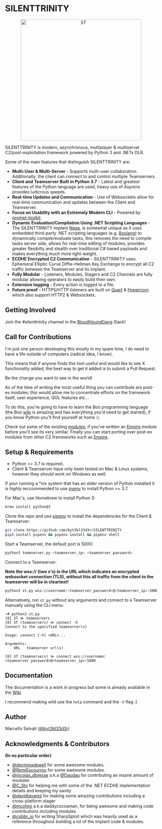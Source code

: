 # SILENTTRINITY

<p align="center">
  <img src="https://user-images.githubusercontent.com/5151193/45964397-e462e280-bfe2-11e8-88a7-69212e0f0355.png" width=400 height=400 alt="ST"/>
</p>

SILENTTRINITY is modern, asynchronous, multiplayer & multiserver C2/post-exploitation framework powered by Python 3 and .NETs DLR.

Some of the main features that distinguish SILENTTRINITY are:
- **Multi-User & Multi-Server** - Supports multi-user collaboration. Additionally, the client can connect to and control multiple Teamservers.
- **Client and Teamserver Built in Python 3.7** - Latest and greatest features of the Python language are used, heavy use of Asyncio provides ludicrous speeds.
- **Real-time Updates and Communication** - Use of Websockets allow for real-time communication and updates between the Client and Teamserver.
- **Focus on Usability with an Extremely Modern CLI** - Powered by [prompt-toolkit](https://github.com/prompt-toolkit/python-prompt-toolkit).
- **Dynamic Evaluation/Compilation Using .NET Scripting Languages** - The SILENTTRINITY implant [Naga](https://github.com/byt3bl33d3r/Naga), is somewhat unique as it uses embedded third-party .NET scripting languages (e.g. [Boolang](https://github.com/boo-lang/boo)) to dynamically compile/evaluate tasks, this removes the need to compile tasks server side, allows for real-time editing of modules, provides greater flexibilty and stealth over traditional C# based payloads and makes everything much more light-weight.
- **ECDHE Encrypted C2 Communication** - SILENTTRINITY uses Ephemeral Elliptic Curve Diffie-Hellman Key Exchange to encrypt all C2 traffic between the Teamserver and its implant.
- **Fully Modular** - Listeners, Modules, Stagers and C2 Channels are fully modular allowing operators to easily build their own.
- **Extensive logging** - Every action is logged to a file.
- **Future proof** - HTTPS/HTTP listeners are built on [Quart](https://gitlab.com/pgjones/quart) & [Hypercorn](https://gitlab.com/pgjones/hypercorn) which also support HTTP2 & Websockets.

## Getting Involved

Join the #silenttrinity channel in the [BloodHoundGang](https://bloodhoundgang.herokuapp.com/) Slack!

## Call for Contributions

I'm just one person developing this mostly in my spare time, I do need to have a life outside of computers (radical idea, I know).

This means that if anyone finds this tool useful and would like to see X functionality added, the best way to get it added is to submit a Pull Request.

Be the change you want to see in the world!

As of the time of writing the most useful thing you can contribute are post-ex modules: this would allow me to concentrate efforts on the framework itself, user experience, QOL features etc...

To do this, you're going to have to learn the Boo programming language (the Boo [wiki](https://github.com/boo-lang/boo/wiki) is amazing and has everything you'd need to get started), if you know Python you'll find yourself at home :).

Check out some of the existing [modules](../master/core/teamserver/modules/boo), if you've written an [Empire](https://github.com/EmpireProject/Empire) module before you'll see its very similar.
Finally you can start porting over post-ex modules from other C2 frameworks such as [Empire](https://github.com/EmpireProject/Empire).

## Setup & Requirements

- Python >= 3.7 is required.
- Client & Teamserver have only been tested on Mac & Linux systems, however they *should* work on Windows as well.

If your running a *nix system that has an older version of Python installed it is *highly* reccommended to use [pyenv](https://github.com/pyenv/pyenv) to install Python >= 3.7.

For Mac's, use Homebrew to install Python 3:
```bash
brew install python@3
```

Clone the repo and use [pipenv](https://github.com/pypa/pipenv) to install the dependencies for the Client & Teamserver:

```bash
git clone https://github.com/byt3bl33d3r/SILENTTRINITY
pip3 install pipenv && pipenv install && pipenv shell
```

Start a Teamserver, the default port is 5000:
```bash
python3 teamserver.py <teamserver_ip> <teamserver_password>
```

Connect to a Teamserver:

**Note the wss:// (two s's) in the URL which indicates an encrypted websocket connection (TLS), without this all traffic from the client to the teamserver will be in cleartext!**

```bash
python3 st.py wss://username:<teamserver_password>@<teamserver_ip>:5000
```

Alternatively, run ```st.py``` without any arguments and connect to a Teamserver manually using the CLI menu:
```
~# python3 st.py
[0] ST ≫ teamservers
[0] ST (teamservers) ≫ connect -h
Connect to the specified teamserver(s)

Usage: connect [-h] <URL>...

Arguments:
    URL   teamserver url(s)

[0] ST (teamservers) ≫ connect wss://username:<teamserver_password>@<teamserver_ip>:5000
```

## Documentation

The documentation is a work in progress but some is already available in the [Wiki](https://github.com/byt3bl33d3r/SILENTTRINITY/wiki)

I recommend making wild use the ```help``` command and the ```-h``` flag :)

## Author

Marcello Salvati ([@byt3bl33d3r](https://twitter.com/byt3bl33d3r))

## Acknowledgments & Contributors

**(In no particular order)**

- [@devinmadewell](https://github.com/devinmadewell) for some awesome modules.
- [@RemiEscourrou](https://github.com/RemiEscourrou) for some awesome modules.
- [@nicolas_dbresse](https://twitter.com/nicolas_dbresse) a.k.a [@Daudau](https://github.com/Daudau) for contributing an insane amount of modules
- [@C_Sto](https://twitter.com/C__Sto) for helping me with some of the .NET ECDHE implementation details and keeping my sanity
- [@davidtavarez](https://twitter.com/davidtavarez) for making some amazing contributions including a cross-platform stager
- [@mcohmi](https://twitter.com/mcohmi) a.k.a daddycocoaman, for being awesome and making code contributions including modules
- [@cobbr_io](https://twitter.com/cobbr_io) for writing SharpSploit which was heavily used as a reference throughout building a lot of the implant code & modules.
